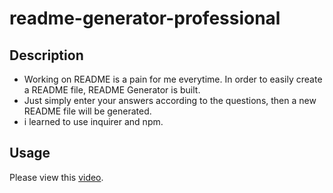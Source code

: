 # readme-generator-professional

## Description

- Working on README is a pain for me everytime. In order to easily create a README file, README Generator is built.
- Just simply enter your answers according to the questions, then a new README file will be generated.
- i learned to use inquirer and npm.

## Usage

Please view this [video](https://drive.google.com/file/d/1Ico9ZThqXJw7wPT1n2VaxkqnhrqWvbr_/view).
